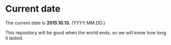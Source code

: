 # Current date

The current date is **2015.10.13.** (YYYY.MM.DD.)

This repository will be good when the world ends, so we will know how long it lasted.